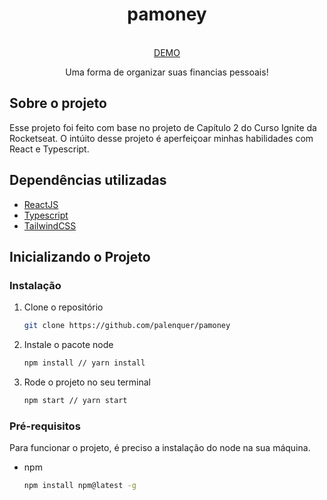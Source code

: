 <p align="center">
  <h1 align="center">pamoney</h1>
  <p align="center">
    <br />
    <a href="https://pt-br.reactjs.org">DEMO</a>
  </p>
  <p align="center">Uma forma de organizar suas financias pessoais!</p>
</p>

<h2>Sobre o projeto</h2>

Esse projeto foi feito com base no projeto de Capítulo 2 do Curso Ignite da Rocketseat. O intúito desse projeto é aperfeiçoar minhas habilidades com React e Typescript.

<h2>Dependências utilizadas</h2>

* [ReactJS](https://pt-br.reactjs.org)
* [Typescript](https://www.typescriptlang.org)
* [TailwindCSS](https://tailwindcss.com)

## Inicializando o Projeto

### Instalação

1. Clone o repositório
   ```sh
   git clone https://github.com/palenquer/pamoney
   ```
2. Instale o pacote node
   ```sh
   npm install // yarn install
   ```
3. Rode o projeto no seu terminal
    ```sh
   npm start // yarn start
   ```

### Pré-requisitos

Para funcionar o projeto, é preciso a instalação do node na sua máquina.

* npm
  ```sh
  npm install npm@latest -g
  ```
